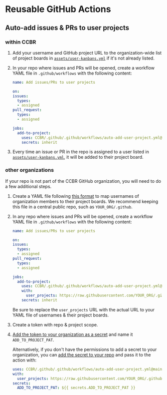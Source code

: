 # Reusable GitHub Actions

## Auto-add issues & PRs to user projects

### within CCBR

1. Add your username and GitHub project URL to the organization-wide list of project boards in [`assets/user-kanbans.yml`](https://github.com/CCBR/.github/blob/main/assets/user-kanbans.yml) if it's not already listed.

1. In your repo where issues and PRs will be opened, create a workflow YAML file in `.github/workflows` with the following content:

    ```yaml
    name: Add issues/PRs to user projects

    on:
    issues:
      types:
      - assigned
    pull_request:
      types:
      - assigned

    jobs:
      add-to-project:
        uses: CCBR/.github/.github/workflows/auto-add-user-project.yml@main
        secrets: inherit
    ```

1. Every time an issue or PR in the repo is assigned to a user listed in [`assets/user-kanbans.yml`](https://github.com/CCBR/.github/blob/main/assets/user-kanbans.yml), it will be added to their project board.

### other organizations

If your repo is not part of the CCBR GitHub organization, you will need to do a few additional steps.

1. Create a YAML file following [this format](https://github.com/CCBR/.github/blob/main/assets/user-kanbans.yml) to map usernames of organization members to their project boards.
   We recommend keeping this file in a central public repo, such as `YOUR_ORG/.github`.

1. In any repo where issues and PRs will be opened, create a workflow YAML file in `.github/workflows` with the following content:

    ```yaml
    name: Add issues/PRs to user projects

    on:
    issues:
      types:
      - assigned
    pull_request:
      types:
      - assigned

    jobs:
      add-to-project:
        uses: CCBR/.github/.github/workflows/auto-add-user-project.yml@main
        with:
          user_projects: https://raw.githubusercontent.com/YOUR_ORG/.github/main/assets/user-kanbans.yml
        secrets: inherit
    ```

    Be sure to replace the `user_projects` URL with the actual URL to your YAML file of usernames & their project boards.

1. Create a token with repo & project scope.

1. [Add the token to your organization as a secret](https://docs.github.com/en/codespaces/managing-codespaces-for-your-organization/managing-secrets-for-your-repository-and-organization-for-github-codespaces#adding-secrets-for-an-organization) and name it `ADD_TO_PROJECT_PAT`.

    Alternatively, if you don't have the permissions to add a secret to your organization, you can [add the secret to your repo](https://docs.github.com/en/actions/security-guides/using-secrets-in-github-actions#creating-secrets-for-a-repository) and pass it to the action with:

    ```yaml
    uses: CCBR/.github/.github/workflows/auto-add-user-project.yml@main
    with:
      user_projects: https://raw.githubusercontent.com/YOUR_ORG/.github/main/assets/user-kanbans.yml
    secrets:
      ADD_TO_PROJECT_PAT: ${{ secrets.ADD_TO_PROJECT_PAT }}
    ```

